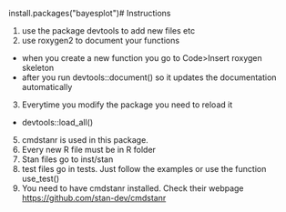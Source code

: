 install.packages("bayesplot")# Instructions


1. use the package devtools to add new files etc
2. use roxygen2 to document your functions
  * when you create a new function you go to Code>Insert roxygen skeleton
  * after you run devtools::document() so it updates the documentation automatically
3. Everytime you modify the package you need to reload it
  * devtools::load_all()
5. cmdstanr is used in this package.
6. Every new R file must be in R folder
7. Stan files go to inst/stan
8. test files go in tests. Just follow the examples or use the function use_test()
9. You need to have cmdstanr installed. Check their webpage https://github.com/stan-dev/cmdstanr
